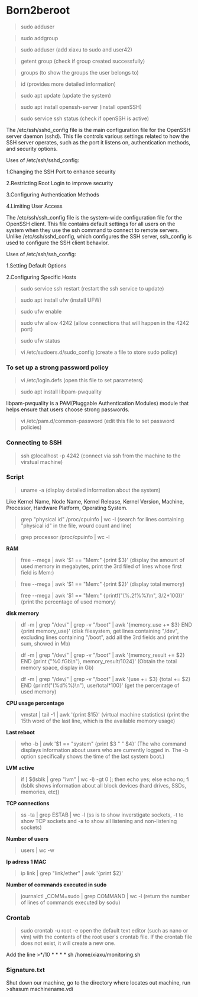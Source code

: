 # Born2beroot

>sudo adduser <username>

>sudo addgroup <groupname>

>sudo adduser <username> <groupname>
(add xiaxu to sudo and user42)

>getent group <groupname>
(check if group created successfully)

>groups <username>
(to show the groups the user belongs to)

>id <username>
(provides more detailed information)

>sudo apt update
(update the system)

>sudo apt install openssh-server
(install openSSH)

>sudo service ssh status
(check if openSSH is active)

The /etc/ssh/sshd_config file is the main configuration file for the OpenSSH server daemon (sshd). This file controls various settings related to how the SSH server operates, such as the port it listens on, authentication methods, and security options.

Uses of /etc/ssh/sshd_config:

1.Changing the SSH Port to enhance security

2.Restricting Root Login to improve security

3.Configuring Authentication Methods

4.Limiting User Access


The /etc/ssh/ssh_config file is the system-wide configuration file for the OpenSSH client. This file contains default settings for all users on the system when they use the ssh command to connect to remote servers. Unlike /etc/ssh/sshd_config, which configures the SSH server, ssh_config is used to configure the SSH client behavior.

Uses of /etc/ssh/ssh_config:

1.Setting Default Options

2.Configuring Specific Hosts

>sudo service ssh restart
(restart the ssh service to update)

>sudo apt install ufw
(install UFW)

>sudo ufw enable

>sudo ufw allow 4242
(allow connections that will happen in the 4242 port)

>sudo ufw status

>vi /etc/sudoers.d/sudo_config
(create a file to store sudo policy)

### To set up a strong password policy

>vi /etc/login.defs
(open this file to set parameters)

>sudo apt install libpam-pwquality

libpam-pwquality is a PAM(Pluggable Authentication Modules) module that helps ensure that users choose strong passwords. 

>vi /etc/pam.d/common-password
(edit this file to set password policies)

### Connecting to SSH

>ssh <user>@localhost -p 4242
(connect via ssh from the machine to the virstual machine)

### Script

>uname -a
(display detailed information about the system)

Like Kernel Name, Node Name, Kernel Release, Kernel Version, Machine, Processor, Hardware Platform, Operating System.

>grep "physical id" /proc/cpuinfo | wc -l
(search for lines containing "physical id" in the file, wourd count and line)

>grep processor /proc/cpuinfo | wc -l

**RAM**

>free --mega | awk '$1 == "Mem:" {print $3}'
(display the amount of used memory in megabytes, print the 3rd filed of lines whose first field is Mem:)

>free --mega | awk '$1 == "Mem:" {print $2}'
(display total memory)

>free --mega | awk '$1 == "Mem:" {printf("(%.2f%%)\n", $3/$2*100)}'
(print the percentage of used memory)

**disk memory**

>df -m | grep "/dev/" | grep -v "/boot" | awk '{memory_use += $3} END {print memory_use}'
(disk filesystem, get lines containing "/dev", excluding lines containing "/boot", add all the 3rd fields and print the sum, showed in Mb)

>df -m | grep "/dev/" | grep -v "/boot" | awk '{memory_result += $2} END {print ("%0.fGb\n"), memory_result/1024}'
(Obtain the total memory space, display in Gb)

>df -m | grep "/dev/" | grep -v "/boot" | awk '{use += $3} {total += $2} END {printf("(%d%%)\n"), use/total*100}'
(get the percentage of used memory)

**CPU usage percentage**

>vmstat | tail -1 | awk '{print $15}'
(virtual machine statistics) (print the 15th word of the last line, which is the available memory usage)

**Last reboot**

>who -b | awk '$1 == "system" {print $3 " " $4}'
(The who command displays information about users who are currently logged in.
The -b option specifically shows the time of the last system boot.)

**LVM active**

>if [ $(lsblk | grep "lvm" | wc -l) -gt 0 ]; then echo yes; else echo no; fi
(lsblk shows information about all block devices (hard drives, SSDs, memories, etc))

**TCP connections**

>ss -ta | grep ESTAB | wc -l
(ss is to show inverstigate sockets, -t to show TCP sockets and -a to show all listening and non-listening sockets)

**Number of users**

>users | wc -w

**Ip adress 1 MAC**

>ip link | grep "link/ether" | awk '{print $2}'

**Number of commands executed in sudo**

>journalctl _COMM=sudo | grep COMMAND | wc -l
(return the number of lines of commands executed by sodu)

### Crontab

>sudo crontab -u root -e
open the default text editor (such as nano or vim) with the contents of the root user's crontab file. If the crontab file does not exist, it will create a new one.

Add the line >*/10 * * * * sh /home/xiaxu/monitoring.sh

### Signature.txt

Shut down our machine, go to the directory where locates out machine, run >shasum machinename.vdi
